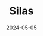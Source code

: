 ---
date: 2024-05-05
featured_image: Silas-20240628-2.jpg
title: Silas
description: 
tags: ["silas"]
---